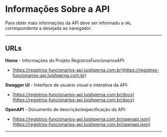 # Informações Sobre a API

Para obter mais informações da API deve ser informado a `URL` correspondente a desejada ao navegador.

---

## URLs

**Home** - Informações do Projeto RegistrosFuncionariosAPI:

- [https://registros-funcionarios-api.luishperna.com.br](https://registros-funcionarios-api.luishperna.com.br)


**Swagger UI** - Interface de usuário visual e interativa da API:

- [https://registros-funcionarios-api.luishperna.com.br/docs](https://registros-funcionarios-api.luishperna.com.br/docs)

**OpenAPI** - Documento de descrição/especificação da API:

- [https://registros-funcionarios-api.luishperna.com.br/openapi.json](https://registros-funcionarios-api.luishperna.com.br/openapi.json)

---